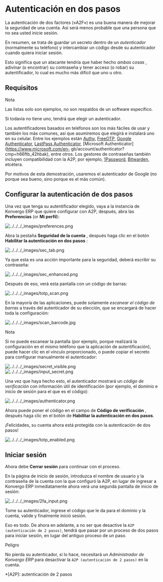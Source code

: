 # Autenticación en dos pasos

La autenticación de dos factores («A2F») es una buena manera de mejorar la
seguridad de una cuenta. Así será menos probable que una persona que no sea
usted inicie sesión.

En resumen, se trata de guardar un secreto dentro de un _autenticador_
(normalmente su teléfono) y intercambiar un código desde su autenticador
cuando quiera iniciar sesión.

Esto significa que un atacante tendría que haber hecho _ambas cosas_ ,
adivinar (o encontrar) su contraseña y tener acceso (o robar) su
autentificador, lo cual es mucho más difícil que uno u otro.

## Requisitos

<div class="alert alert-primary">
<p class="alert-title">
Nota</p><p>Las listas solo son ejemplos, no son respaldos de un software específico.</p>
</div>

Si todavía no tiene uno, tendrá que elegir un autenticador.

Los autentificadores basados en teléfonos son los más fáciles de usar y
también los más comunes, así que asumiremos que elegirá e instalará uno en su
celular. Entre los ejemplos están [Authy](https://authy.com/),
[FreeOTP](https://freeotp.github.io/), [Google
Authenticator](https://support.google.com/accounts/answer/1066447?hl=en),
[LastPass Authenticator](https://lastpass.com/auth/), [Microsoft
Authenticator](https://www.microsoft.com/en-
gb/account/authenticator?cmp=h66ftb_42hbak), entre otros. Los gestores de
contraseñas también incluyen compatibilidad con la A2P, por ejemplo,
[1Password](https://support.1password.com/one-time-passwords/),
[Bitwarden](https://bitwarden.com/help/article/authenticator-keys/), etcétera.

Por motivos de esta demostración, usaremos el autenticador de Google (no
porque sea bueno, sino porque es el más común).

## Configurar la autenticación de dos pasos

Una vez que tenga su autentificador elegido, vaya a la instancia de Konvergo ERP que
quiere configurar con A2P, después, abra las **Preferencias** (or **Mi
perfil**):

![../../../_images/preferences.png](../../../_images/preferences.png)

Abra la pestaña **Seguridad de la cuenta** , después haga clic en el botón
**Habilitar la autenticación en dos pasos** :

![../../../_images/sec_tab.png](../../../_images/sec_tab.png)

Ya que esta es una acción importante para la seguridad, deberá escribir su
contraseña:

![../../../_images/sec_enhanced.png](../../../_images/sec_enhanced.png)

Después de eso, verá esta pantalla con un código de barras:

![../../../_images/totp_scan.png](../../../_images/totp_scan.png)

En la mayoría de las aplicaciones, puede solamente _escanear el código de
barras_ a través del autenticador de su elección, que se encargará de hacer
toda la configuración:

![../../../_images/scan_barcode.jpg](../../../_images/scan_barcode.jpg)

<div class="alert alert-primary">
<p class="alert-title">
Nota</p><p>Si no puede escanear la pantalla (por ejemplo, porque realizará la configuración en el mismo teléfono que la aplicación de autentificación), puede hacer clic en el vínculo proporcionado, o puede copiar el secreto para configurar manualmente el autenticador:</p>
<div class="figure align-center">
<img alt="../../../_images/secret_visible.png" src="../../../_images/secret_visible.png"/>
</div>
<div class="figure align-center">
<img alt="../../../_images/input_secret.png" src="../../../_images/input_secret.png"/>
</div>
</div>

Una vez que haya hecho esto, el autenticador mostrará un _código de
verificación_ con información útil de identificación (por ejemplo, el dominio
e inicio de sesión para el que es el código):

![../../../_images/authenticator.png](../../../_images/authenticator.png)

Ahora puede poner el código en el campo de **Código de verificación** ,
después haga clic en el botón de **Habilitar la autenticación en dos pasos**.

¡Felicidades, su cuenta ahora está protegida con la autenticación de dos
pasos!

![../../../_images/totp_enabled.png](../../../_images/totp_enabled.png)

## Iniciar sesión

Ahora debe **Cerrar sesión** para continuar con el proceso.

En la página de inicio de sesión, introduzca el nombre de usuario y la
contraseña de la cuenta con la que configuró la A2P, en lugar de ingresar a
Konvergo ERP inmediatamente ahora verá una segunda pantalla de inicio de sesión:

![../../../_images/2fa_input.png](../../../_images/2fa_input.png)

Tome su autenticador, ingrese el código que le da para el dominio y la cuenta,
valide y finalmente inició sesión.

Eso es todo. De ahora en adelante, a no ser que desactive la `A2P
(autenticación de 2 pasos)`, tendrá que pasar por un proceso de dos pasos para
iniciar sesión, en lugar del antiguo proceso de un paso.

<div class="alert alert-danger">
<p class="alert-title">
Peligro</p><p>No pierda su autenticador, si lo hace, necesitará un <em>Administrador de Konvergo ERP</em> para desactivar la <code>A2P (autenticación de 2 pasos)</code> en la cuenta.</p>
</div>

  *[A2P]: autenticación de 2 pasos

